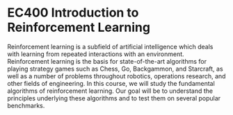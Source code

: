 # EC400 Introduction to Reinforcement Learning

Reinforcement learning is a subfield of artificial intelligence which deals with learning from repeated interactions with an environment. Reinforcement learning is the basis for state-of-the-art algorithms for playing strategy games such as Chess, Go, Backgammon, and Starcraft, as well as a number of problems throughout robotics, operations research, and other fields of engineering. In this course, we will study the fundamental algorithms of reinforcement learning. Our goal will be to understand the principles underlying these algorithms and to test them on several popular benchmarks.
